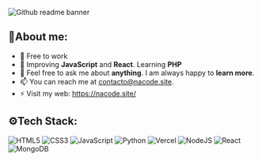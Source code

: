 
![Github readme banner](https://media.licdn.com/dms/image/D4E16AQGrtO9QKQUqcg/profile-displaybackgroundimage-shrink_350_1400/0/1711929326822?e=1718236800&v=beta&t=7eKcswph2ugFbPKMor9wFWlcG0NAQ3ICX_VP8W3V78E)

## 👋About me:

- 🔭 Free to work<br>
- 🌱 Improving **JavaScript** and **React**. Learning **PHP**<br>
- 💬 Feel free to ask me about **anything**.  I am always happy to **learn more**.<br>
- 📫 You can reach me at contacto@nacode.site.<br>
- ⚡ Visit my web: https://nacode.site/<br> 

## ⚙Tech Stack:
![HTML5](https://img.shields.io/badge/HTML-%23E34F26.svg?style=flat&logo=html5&logoColor=white) ![CSS3](https://img.shields.io/badge/CSS-%231572B6.svg?style=flat&logo=css3&logoColor=white) ![JavaScript](https://img.shields.io/badge/JavaScript-%23323330.svg?style=flat&logo=javascript&logoColor=%23F7DF1E) ![Python](https://img.shields.io/badge/python-3670A0?style=flat&logo=Python&logoColor=ffdd54) ![Vercel](https://img.shields.io/badge/Vercel-%23000000.svg?style=flat&logo=vercel&logoColor=white) ![NodeJS](https://img.shields.io/badge/Node.js-6DA55F?style=flat&logo=node.js&logoColor=white) ![React](https://img.shields.io/badge/React-%2320232a.svg?style=flat&logo=react&logoColor=%2361DAFB) <!-- ![NPM](https://img.shields.io/badge/NPM-%23CB3837.svg?style=flat&logo=npm&logoColor=white) ![TailwindCSS](https://img.shields.io/badge/tailwindcss-%2338B2AC.svg?style=flat&logo=tailwind-css&logoColor=white) --> ![MongoDB](https://img.shields.io/badge/MongoDB-%234ea94b.svg?style=flat&logo=mongodb&logoColor=white)
